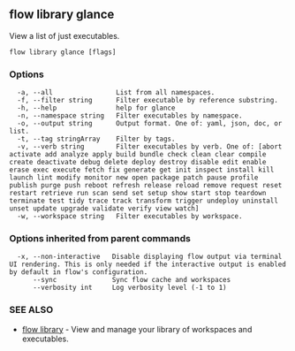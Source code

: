 ## flow library glance

View a list of just executables.

```
flow library glance [flags]
```

### Options

```
  -a, --all                List from all namespaces.
  -f, --filter string      Filter executable by reference substring.
  -h, --help               help for glance
  -n, --namespace string   Filter executables by namespace.
  -o, --output string      Output format. One of: yaml, json, doc, or list.
  -t, --tag stringArray    Filter by tags.
  -v, --verb string        Filter executables by verb. One of: [abort activate add analyze apply build bundle check clean clear compile create deactivate debug delete deploy destroy disable edit enable erase exec execute fetch fix generate get init inspect install kill launch lint modify monitor new open package patch pause profile publish purge push reboot refresh release reload remove request reset restart retrieve run scan send set setup show start stop teardown terminate test tidy trace track transform trigger undeploy uninstall unset update upgrade validate verify view watch]
  -w, --workspace string   Filter executables by workspace.
```

### Options inherited from parent commands

```
  -x, --non-interactive   Disable displaying flow output via terminal UI rendering. This is only needed if the interactive output is enabled by default in flow's configuration.
      --sync              Sync flow cache and workspaces
      --verbosity int     Log verbosity level (-1 to 1)
```

### SEE ALSO

* [flow library](flow_library.md)	 - View and manage your library of workspaces and executables.

